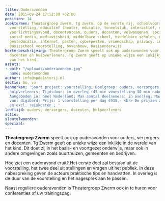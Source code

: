 ```yaml
---
title: Ouderavonden
date: 2015-09-24 17:52:00 +02:00
position: 14
zoektermen: Theatergroep zwerm, tg zwerm, op de eerste rij, schoolvoorstelling, educatieve
  voorstelling, educatief theater, educatie, toneelstuk, interactief, ckv, ouderavond,
  voorlichtingsavond, docententeam, ouders, docenten, volwassenen, sociale media,
  social media, mediawijsheid, middelbare school, middelbare scholen, middelbaar onderwijs,
  pesteducatie, internet, pesten, cyberpesten, vriendschap, privacy, intimiteit, identiteit,
  Basisschool voorstelling, bovenbouw, basisonderwijs
korte-beschrijving: Theatergroep Zwerm speelt ook op ouderavonden voor ouders, verzorgers,
  docenten en hulpverleners. Tg Zwerm geeft op unieke wijze een inkijkje in de wereld
  van het kind.
assets:
- path: "/uploads/ouderavonden.jpg"
  name: ouderavonden
author: info@opde1sterij.nl
sectie: bo, vo
kenmerken: 'Soort project: voorstelling; Doelgroep: ouders, verzorgers, docenten,
  hulpverleners; Tijdsduur: in overleg (45 min voorstelling 30 min nabespreking);
  Aangeboden in: heel Nederland; Max aantal deelnemers: in overleg; Maakt gebruik
  van: digibord; Prijs: 1 voorstelling per dag €935,- <br> De prijzen zijn excl. btw
  en excl. reiskosten ; '
leeftijd: ouders, verzorgers, docenten, hulpverleners
actie: 
sleutelwoorden: 
speciaal: 
---
```


**Theatergroep Zwerm** speelt ook op ouderavonden voor ouders, verzorgers en docenten. Tg Zwerm geeft op unieke wijze een inkijkje in de wereld van het kind. Dit doet zij in het basis- en voortgezet onderwijs, maar ook in andere omgevingen zoals buurthuizen, gemeenten en bedrijven.

Hoe ziet een ouderavond eruit? Het eerste deel zal bestaan uit de voorstelling, het twee deel uit stellingen en vragen uit het publiek. In deze nabespreking geven de acteurs praktische tips en handvatten. In overleg is de duur van de voorstelling en het nagesprek aan te passen.

Naast reguliere ouderavonden is Theatergroep Zwerm ook in te huren voor conferenties of uw trainingsdag.
